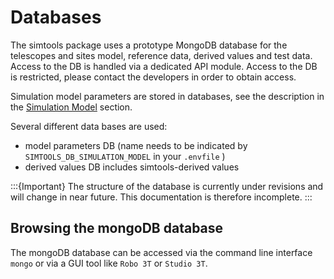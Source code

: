 # Databases

The simtools package uses a prototype MongoDB database for the telescopes and sites model, reference data, derived values and test data.
Access to the DB is handled via a dedicated API module. Access to the DB is restricted, please contact the developers in order to obtain access.

Simulation model parameters are stored in databases, see the description in the [Simulation Model](model_parameters.md#simulation-model) section.

Several different data bases are used:

* model parameters DB (name needs to be indicated by `SIMTOOLS_DB_SIMULATION_MODEL` in your `.envfile` )
* derived values DB includes simtools-derived values

:::{Important}
The structure of the database is currently under revisions and will change in near future.
This documentation is therefore incomplete.
:::

## Browsing the mongoDB database

The mongoDB database can be accessed via the command line interface `mongo` or via a GUI tool like `Robo 3T` or `Studio 3T`.
